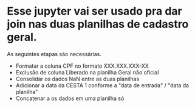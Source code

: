 # Esse jupyter vai ser usado pra dar join nas duas planilhas de cadastro geral.
As seguintes etapas são necessárias.

* Formatar a coluna CPF no formato XXX.XXX.XXX-XX
* Exclusão de coluna Liberado na planilha Geral não oficial
* Consolidar os dados NaN entre as duas planilhas
* Adicionar a data da CESTA 1 conforme a "data de entrada" / "data da planilha"
* Concatenar a os dados em uma planilha só
